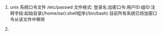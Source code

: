 
1. unix 系统口令文件 /etc/passwd
文件格式:
登录名:加密口令:用户ID:组ID:注释字段:起始目录(/home/sar):shell程序(/bin/bash)
目前所有系统已将加密口令从该文件中移除

2. 

